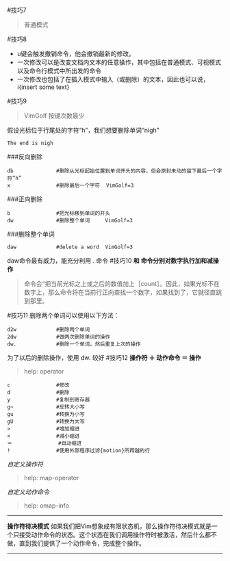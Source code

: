 #技巧7
>普通模式

#技巧8
* u键会触发撤销命令，他会撤销最新的修改。
* 一次修改可以是改变文档内文本的任意操作，其中包括在普通模式、可视模式以及命令行模式中所出发的命令
* 一次修改也包括了在插入模式中输入（或删除）的文本，因此也可以说，i{insert some text}<Esc>

#技巧9
> VimGolf 按键次数最少

假设光标位于行尾处的字符“h”，我们想要删除单词“nigh”
```
The end is nigh
```
###反向删除
```
db				#删除从光标起始位置到单词开头的内容，但会原封未动的留下最后一个字符“h”
x				#删除最后一个字符  VimGolf=3
```
###正向删除
```
b				#把光标移到单词的开头
dw				#删除整个单词		VimGolf=3
```
###删除整个单词
```
daw				#delete a word	VimGolf=3
```
daw命令最有威力，能充分利用 . 命令
#技巧10
**<C-a> 和 <C-x>命令分别对数字执行加和减操作**

> <C-a>命令会“把当前光标之上或之后的数值加上［count］。因此，如果光标不在数字上，那么<C-a>命令将在当前行正向查找一个数字，如果找到了，它就径直跳到那里。

#技巧11
删除两个单词可以使用以下方法：

```
d2w				#删除两个单词
2dw				#做两次删除单词的操作
dw.				#删除一个单词，然后重复上次的操作
```
为了以后的删除操作，使用 dw. 较好
#技巧12
**操作符 ＋ 动作命令 ＝ 操作**

> help: operator


```
c				#修改
d				#删除
y				#复制到寄存器
g~				#反转大小写
gu				#转换为小写
gU				#转换为大写
>				#增加缩进
<				#减小缩进
＝				#自动缩进
!				#使用外部程序过滤{motion}所跨越的行	
```
*自定义操作符*
> help: map-operator

*自定义动作命令*
> help: omap-info

***
**操作符待决模式**
如果我们把Vim想象成有限状态机，那么操作符待决模式就是一个只接受动作命令的状态。这个状态在我们调用操作符时被激活，然后什么都不做，直到我们提供了一个动作命令，完成整个操作。
***





